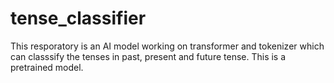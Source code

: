 # tense_classifier
This resporatory is an AI model working on transformer and tokenizer which can classsify the tenses in past, present and future tense. This is a pretrained model.
